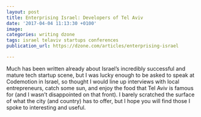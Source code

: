 ```yaml
---
layout: post
title: Enterprising Israel: Developers of Tel Aviv
date: '2017-04-04 11:13:30 +0100'
image:
categories: writing dzone
tags: israel telaviv startups conferences
publication_url: https://dzone.com/articles/enterprising-israel

---
```

Much has been written already about Israel’s incredibly successful and mature tech startup scene, but I was lucky enough to be asked to speak at Codemotion in Israel, so thought I would line up interviews with local entrepreneurs, catch some sun, and enjoy the food that Tel Aviv is famous for (and I wasn’t disappointed on that front). I barely scratched the surface of what the city (and country) has to offer, but I hope you will find those I spoke to interesting and useful.
